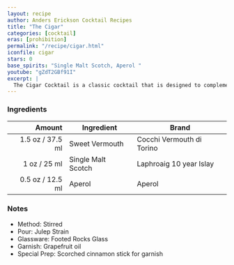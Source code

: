 ```yaml
---
layout: recipe
author: Anders Erickson Cocktail Recipes
title: "The Cigar"
categories: [cocktail]
eras: [prohibition]
permalink: "/recipe/cigar.html"
iconfile: cigar
stars: 0
base_spirits: "Single Malt Scotch, Aperol "
youtube: "gZdT2GBf91I"
excerpt: |
  The Cigar Cocktail is a classic cocktail that is designed to complement the flavors of a cigar. It is typically made with a blend of dark spirits, such as whiskey or rum, and sweet vermouth.
---
```


### Ingredients

| Amount | Ingredient         | Brand                     |
| -----: | ------------------ | ------------------------- |
| 1.5 oz / 37.5 ml | Sweet Vermouth     | Cocchi Vermouth di Torino |
|   1 oz / 25 ml | Single Malt Scotch | Laphroaig 10 year Islay   |
| 0.5 oz / 12.5 ml | Aperol             | Aperol                    |

### Notes

- Method: Stirred
- Pour: Julep Strain
- Glassware: Footed Rocks Glass
- Garnish: Grapefruit oil
- Special Prep: Scorched cinnamon stick for garnish
